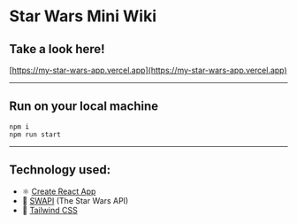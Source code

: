 # Star Wars Mini Wiki

## Take a look here!
[https://my-star-wars-app.vercel.app](https://my-star-wars-app.vercel.app)

---
## Run on your local machine
```
npm i
npm run start
```
----
## Technology used:
- ⚛️ [Create React App](https://create-react-app.dev/)
- 🚀 [SWAPI](https://swapi.dev/) (The Star Wars API)
- 💅 [Tailwind CSS](https://tailwindcss.com/docs/border-width)
